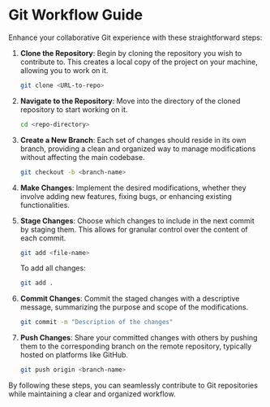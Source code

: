 # Git Workflow Guide

Enhance your collaborative Git experience with these straightforward steps:

1. **Clone the Repository**: Begin by cloning the repository you wish to contribute to. This creates a local copy of the project on your machine, allowing you to work on it.
    ```bash
    git clone <URL-to-repo>
    ```
   
2. **Navigate to the Repository**: Move into the directory of the cloned repository to start working on it.
    ```bash
    cd <repo-directory>
    ```

3. **Create a New Branch**: Each set of changes should reside in its own branch, providing a clean and organized way to manage modifications without affecting the main codebase.
    ```bash
    git checkout -b <branch-name>
    ```

4. **Make Changes**: Implement the desired modifications, whether they involve adding new features, fixing bugs, or enhancing existing functionalities.

5. **Stage Changes**: Choose which changes to include in the next commit by staging them. This allows for granular control over the content of each commit.
    ```bash
    git add <file-name>
    ```
    To add all changes:
    ```bash
    git add .
    ```

6. **Commit Changes**: Commit the staged changes with a descriptive message, summarizing the purpose and scope of the modifications.
    ```bash
    git commit -m "Description of the changes"
    ```

7. **Push Changes**: Share your committed changes with others by pushing them to the corresponding branch on the remote repository, typically hosted on platforms like GitHub.
    ```bash
    git push origin <branch-name>
    ```

By following these steps, you can seamlessly contribute to Git repositories while maintaining a clear and organized workflow.
